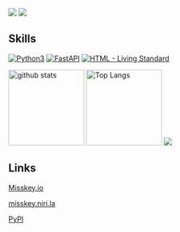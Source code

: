 [![](https://fedibadges.sonyakun.com/followers?username=cocoa_vrc&host=misskey.io&software=misskey)](https://misskey.io/@cocoa_vrc) [![](https://fedibadges.sonyakun.com/posts?username=cocoa_vrc&host=misskey.io&software=misskey)](https://misskey.io/@cocoa_vrc)

## Skills

[![Python3](https://img.shields.io/static/v1?label=&message=Python3&color=yellow&logo=python)](https://python.org) [![FastAPI](https://img.shields.io/static/v1?label=&message=FastAPI&color=%235e5e5e&logo=FastAPI)](https://fastapi.tiangolo.com/ja/) [![HTML  - Living Standard](https://img.shields.io/static/v1?label=HTML+&message=Living+Standard&color=%23E34F26&logo=html5)](https://html.spec.whatwg.org/multipage/)

<img alt="github stats" height="150px" src="https://github-readme-stats.vercel.app/api?username=AmaseCocoa&count_private=true&show_icons=true&show_icons=true&theme=tokyonight" /> <img alt="Top Langs" height="150px" src="https://github-readme-stats.vercel.app/api/top-langs/?username=AmaseCocoa&layout=compact&count_private=true&show_icons=true&theme=tokyonight" /> ![](https://github-profile-summary-cards.vercel.app/api/cards/profile-details?username=AmaseCocoa&theme=tokyonight)

## Links
[Misskey.io](https://misskey.io/@cocoa_vrc)

[misskey.niri.la](https://misskey.niri.la/@AmaseCocoa)

[PyPI](https://pypi.org/AmaseCocoa)

